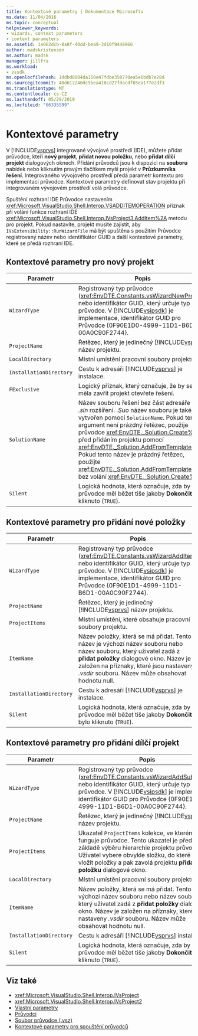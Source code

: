 ```yaml
---
title: Kontextové parametry | Dokumentace Microsoftu
ms.date: 11/04/2016
ms.topic: conceptual
helpviewer_keywords:
- wizards, context parameters
- context parameters
ms.assetid: 1a062dcb-8a8f-40dd-bea9-3d10f9448966
author: madskristensen
ms.author: madsk
manager: jillfra
ms.workload:
- vssdk
ms.openlocfilehash: 1ddbd8084da150e47fdbe350770ea5e6bdb7e28d
ms.sourcegitcommit: 40d612240dc5bea418cd27fdacdf85ea177e2df3
ms.translationtype: MT
ms.contentlocale: cs-CZ
ms.lasthandoff: 05/29/2019
ms.locfileid: "66335599"
---
```

# <a name="context-parameters"></a>Kontextové parametry
V [!INCLUDE[vsprvs](../../code-quality/includes/vsprvs_md.md)] integrované vývojové prostředí (IDE), můžete přidat průvodce, kteří **nový projekt**, **přidat novou položku**, nebo **přidat dílčí projekt** dialogových oknech. Přidání průvodců jsou k dispozici na **souboru** nabídek nebo kliknutím pravým tlačítkem myši projekt v **Průzkumníka řešení**. Integrovaného vývojového prostředí předá parametr kontextu pro implementaci průvodce. Kontextové parametry definovat stav projektu při integrovaném vývojovém prostředí volá průvodce.

 Spuštění rozhraní IDE Průvodce nastavením <xref:Microsoft.VisualStudio.Shell.Interop.VSADDITEMOPERATION> příznak při volání funkce rozhraní IDE <xref:Microsoft.VisualStudio.Shell.Interop.IVsProject3.AddItem%2A> metodu pro projekt. Pokud nastavíte, projekt musíte zajistit, aby `IVsExtensibility::RunWizardFile` má být spuštěna s použitím Průvodce registrovaný název nebo identifikátor GUID a další kontextové parametry, které se předá rozhraní IDE.

## <a name="context-parameters-for-new-project"></a>Kontextové parametry pro nový projekt

| Parametr | Popis |
|-------------------------| - |
| `WizardType` | Registrovaný typ průvodce (<xref:EnvDTE.Constants.vsWizardNewProject>) nebo identifikátor GUID, který určuje typ průvodce. V [!INCLUDE[vsipsdk](../../extensibility/includes/vsipsdk_md.md)] je implementace, identifikátor GUID pro Průvodce {0F90E1D0-4999-11D1-B6D1-00A0C90F2744}. |
| `ProjectName` | Řetězec, který je jedinečný [!INCLUDE[vsprvs](../../code-quality/includes/vsprvs_md.md)] název projektu. |
| `LocalDirectory` | Místní umístění pracovní soubory projektu. |
| `InstallationDirectory` | Cestu k adresáři [!INCLUDE[vsprvs](../../code-quality/includes/vsprvs_md.md)] je instalace. |
| `FExclusive` | Logický příznak, který označuje, že by se měla zavřít projekt otevřete řešení. |
| `SolutionName` | Název souboru řešení bez část adresáře nebo *.sln* rozšíření. *.Suo* název souboru je také vytvořen pomocí `SolutionName`. Pokud tento argument není prázdný řetězec, použije průvodce <xref:EnvDTE._Solution.Create%2A> před přidáním projektu pomocí <xref:EnvDTE._Solution.AddFromTemplate%2A>. Pokud tento název je prázdný řetězec, použijte <xref:EnvDTE._Solution.AddFromTemplate%2A> bez volání <xref:EnvDTE._Solution.Create%2A>. |
| `Silent` | Logická hodnota, která označuje, zda by průvodce měl běžet tiše jakoby **Dokončit** bylo kliknuto (`TRUE`). |

## <a name="context-parameters-for-add-new-item"></a>Kontextové parametry pro přidání nové položky

| Parametr | Popis |
|-------------------------| - |
| `WizardType` | Registrovaný typ průvodce (<xref:EnvDTE.Constants.vsWizardAddItem>) nebo identifikátor GUID, který určuje typ průvodce. V [!INCLUDE[vsipsdk](../../extensibility/includes/vsipsdk_md.md)] je implementace, identifikátor GUID pro Průvodce {0F90E1D1-4999-11D1-B6D1-00A0C90F2744}. |
| `ProjectName` | Řetězec, který je jedinečný [!INCLUDE[vsprvs](../../code-quality/includes/vsprvs_md.md)] název projektu. |
| `ProjectItems` | Místní umístění, které obsahuje pracovní soubory projektu. |
| `ItemName` | Název položky, která se má přidat. Tento název je výchozí název souboru nebo název souboru, který uživatel zadá z **přidat položky** dialogové okno. Název je založen na příznaky, které jsou nastaveny *.vsdir* souboru. Název může obsahovat hodnotu null. |
| `InstallationDirectory` | Cestu k adresáři [!INCLUDE[vsprvs](../../code-quality/includes/vsprvs_md.md)] je instalace. |
| `Silent` | Logická hodnota, která označuje, zda by průvodce měl běžet tiše jakoby **Dokončit** bylo kliknuto (`TRUE`). |

## <a name="context-parameters-for-add-sub-project"></a>Kontextové parametry pro přidání dílčí projekt

| Parametr | Popis |
|-------------------------| - |
| `WizardType` | Registrovaný typ průvodce (<xref:EnvDTE.Constants.vsWizardAddSubProject>) nebo identifikátor GUID, který určuje typ průvodce. V [!INCLUDE[vsipsdk](../../extensibility/includes/vsipsdk_md.md)] je implementace, identifikátor GUID pro Průvodce {0F90E1D2-4999-11D1-B6D1-00A0C90F2744}. |
| `ProjectName` | Řetězec, který je jedinečný [!INCLUDE[vsprvs](../../code-quality/includes/vsprvs_md.md)] název projektu. |
| `ProjectItems` | Ukazatel `ProjectItems` kolekce, ve kterém funguje průvodce. Tento ukazatel je předán na základě výběru hierarchie projektu průvodce. Uživatel vybere obvykle složku, do které chcete vložit položky a pak zavolá projektu **přidat položku** dialogové okno. |
| `LocalDirectory` | Místní umístění pracovní soubory projektu. |
| `ItemName` | Název položky, která se má přidat. Tento název je výchozí název souboru nebo název souboru, který uživatel zadá z **přidat položky** dialogové okno. Název je založen na příznaky, které jsou nastaveny *.vsdir* souboru. Název může obsahovat hodnotu null. |
| `InstallationDirectory` | Cestu k adresáři [!INCLUDE[vsprvs](../../code-quality/includes/vsprvs_md.md)] instalace. |
| `Silent` | Logická hodnota, která označuje, zda by průvodce měl běžet tiše jakoby **Dokončit** bylo kliknuto (`TRUE`). |

## <a name="see-also"></a>Viz také
- <xref:Microsoft.VisualStudio.Shell.Interop.IVsProject>
- <xref:Microsoft.VisualStudio.Shell.Interop.IVsProject2>
- [Vlastní parametry](../../extensibility/internals/custom-parameters.md)
- [Průvodci](../../extensibility/internals/wizards.md)
- [Soubor průvodce (.vsz)](../../extensibility/internals/wizard-dot-vsz-file.md)
- [Kontextové parametry pro spouštění průvodců](https://msdn.microsoft.com/Library/051a10f4-9e45-4604-b344-123044f33a24)
